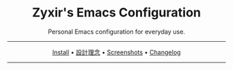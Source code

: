 <div align="center">

# Zyxir's Emacs Configuration

Personal Emacs configuration for everyday use.

<hr>

[Install]() • [設計理念]() • [Screenshots]() • [Changelog]()

<hr>

</div>